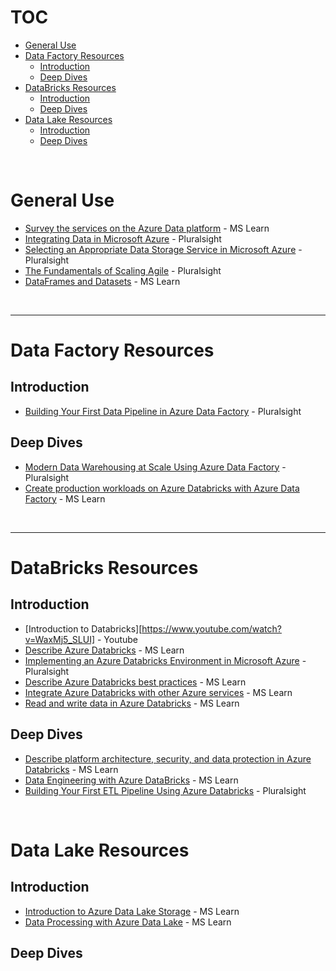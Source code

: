 # TOC
- [General Use](#general-use)
- [Data Factory Resources](#data-factory-resources)
  * [Introduction](#introduction)
  * [Deep Dives](#deep-dives)
- [DataBricks Resources](#databricks-resources)
  * [Introduction](#introduction-1)
  * [Deep Dives](#deep-dives-1)
- [Data Lake Resources](#data-lake-resources)
  * [Introduction](#introduction-2)
  * [Deep Dives](#deep-dives-2)

<br>

# General Use
* [Survey the services on the Azure Data platform](https://docs.microsoft.com/en-us/learn/modules/survey-the-azure-data-platform/) - MS Learn
* [Integrating Data in Microsoft Azure](https://app.pluralsight.com/library/courses/microsoft-azure-data-integrating) - Pluralsight
* [Selecting an Appropriate Data Storage Service in Microsoft Azure](https://app.pluralsight.com/library/courses/microsoft-azure-data-storage-service-selecting/table-of-contents) - Pluralsight
* [The Fundamentals of Scaling Agile](https://app.pluralsight.com/library/courses/fundamentals-scaling-agile/table-of-contents) - Pluralsight
* [DataFrames and Datasets](https://docs.microsoft.com/en-us/azure/databricks/spark/latest/dataframes-datasets/) - MS Learn

<br>

---

# Data Factory Resources
## Introduction
* [Building Your First Data Pipeline in Azure Data Factory](https://app.pluralsight.com/library/courses/building-first-data-pipeline-azure-data-factory/recommended-courses) - Pluralsight

## Deep Dives
* [Modern Data Warehousing at Scale Using Azure Data Factory](https://app.pluralsight.com/library/courses/big-data-ldn-session-25) - Pluralsight
* [Create production workloads on Azure Databricks with Azure Data Factory](https://docs.microsoft.com/en-us/learn/modules/create-production-workloads-azure-databricks-azure-data-factory/) - MS Learn

<br>

---

<!--- <p align="center">
  <img src="aHR0cHM6Ly93d3cucG9kY2hhc2VyLmNvbS9pbWFnZXMvbWlzc2luZy1pbWFnZS5wbmc=.png" />
</p>-->

# DataBricks Resources
## Introduction
* [Introduction to Databricks][https://www.youtube.com/watch?v=WaxMj5_SLUI] - Youtube
* [Describe Azure Databricks](https://docs.microsoft.com/en-us/learn/modules/describe-azure-databricks/) - MS Learn
* [Implementing an Azure Databricks Environment in Microsoft Azure](https://app.pluralsight.com/library/courses/microsoft-azure-databricks-environment-implementing)  - Pluralsight
* [Describe Azure Databricks best practices](https://docs.microsoft.com/en-us/learn/modules/describe-azure-databricks-best-practices/) - MS Learn
* [Integrate Azure Databricks with other Azure services](https://docs.microsoft.com/en-us/learn/modules/integrate-azure-databricks-other-azure-services/) - MS Learn
* [Read and write data in Azure Databricks](https://docs.microsoft.com/en-us/learn/modules/read-write-data-azure-databricks/) - MS Learn

## Deep Dives
* [Describe platform architecture, security, and data protection in Azure Databricks](https://docs.microsoft.com/en-us/learn/modules/describe-platform-architecture-security-data-protection-azure-databricks/) - MS Learn
* [Data Engineering with Azure DataBricks](https://docs.microsoft.com/en-us/learn/paths/data-engineer-azure-databricks/) - MS Learn
* [Building Your First ETL Pipeline Using Azure Databricks](https://app.pluralsight.com/library/courses/building-etl-pipeline-microsoft-azure-databricks/table-of-contents) - Pluralsight
 
 <br>
 
 

# Data Lake Resources
## Introduction
* [Introduction to Azure Data Lake Storage](https://docs.microsoft.com/en-us/learn/modules/introduction-to-azure-data-lake-storage/) - MS Learn
* [Data Processing with Azure Data Lake](https://docs.microsoft.com/en-us/learn/paths/data-processing-with-azure-adls/) - MS Learn

## Deep Dives
